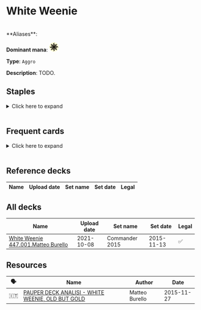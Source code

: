 <!-- This page is automatically generated by Myr: do not update it manually. Changes directly applied here will be lost. -->
# White Weenie
<br/>
**Aliases**: 

**Dominant mana**: <img src="../resources/images/mana/W.png" width="25"/>

**Type**: `Aggro`

**Description**: TODO.

## **Staples**

<details>
  <summary>Click here to expand</summary>
</details><br/>

## **Frequent cards**

<details>
  <summary>Click here to expand</summary>
</details><br/>

## **Reference decks**

| Name | Upload date | Set name | Set date | Legal |
| -----| ----------- | -------- | -------- | ----- |


## **All decks**

| Name | Upload date | Set name | Set date | Legal |
| -----| ----------- | -------- | -------- | ----- |
| [White Weenie 447.001.Matteo Burello](https://www.mtggoldfish.com/deck/4351101) | 2021-10-08 | Commander 2015 | 2015-11-13 | ✅ |



## **Resources**

| 🗣️ | Name | Author | Date |
| -- | ---- | ------ | ---- |
| 🇮🇹 | [PAUPER DECK ANALISI - WHITE WEENIE, OLD BUT GOLD](http://www.metagame.it/articoli-pauper/2543-pauper-deck-analisi-white-weenie.html) | Matteo Burello | 2015-11-27   |

